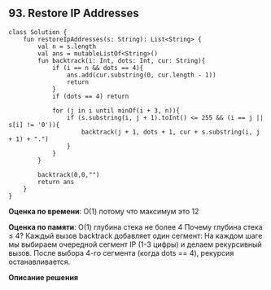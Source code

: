 ## 93. Restore IP Addresses


```
class Solution {
    fun restoreIpAddresses(s: String): List<String> {
        val n = s.length
        val ans = mutableListOf<String>()
        fun backtrack(i: Int, dots: Int, cur: String){
            if (i == n && dots == 4){
                ans.add(cur.substring(0, cur.length - 1))
                return
            }
            if (dots == 4) return

            for (j in i until minOf(i + 3, n)){
                if (s.substring(i, j + 1).toInt() <= 255 && (i == j || s[i] != '0')){
                    backtrack(j + 1, dots + 1, cur + s.substring(i, j + 1) + ".")
                }
            }
        }

        backtrack(0,0,"")
        return ans
    }
}

```

**Оценка по времени**: О(1) потому что максимум это 12


**Оценка по памяти**: О(1) глубина стека не более 4
Почему глубина стека ≤ 4?
Каждый вызов backtrack добавляет один сегмент:
На каждом шаге мы выбираем очередной сегмент IP (1-3 цифры) и делаем рекурсивный вызов.
После выбора 4-го сегмента (когда dots == 4), рекурсия останавливается.


**Описание решения**
```

```

